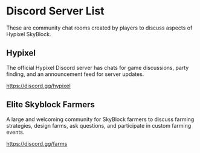 # Discord Server List
These are community chat rooms created by players to discuss aspects of Hypixel SkyBlock.

## Hypixel
The official Hypixel Discord server has chats for game discussions, party finding, and an announcement feed for server updates.

https://discord.gg/hypixel

## Elite Skyblock Farmers
A large and welcoming community for SkyBlock farmers to discuss farming strategies, design farms, ask questions, and participate in custom farming events.

https://discord.gg/farms